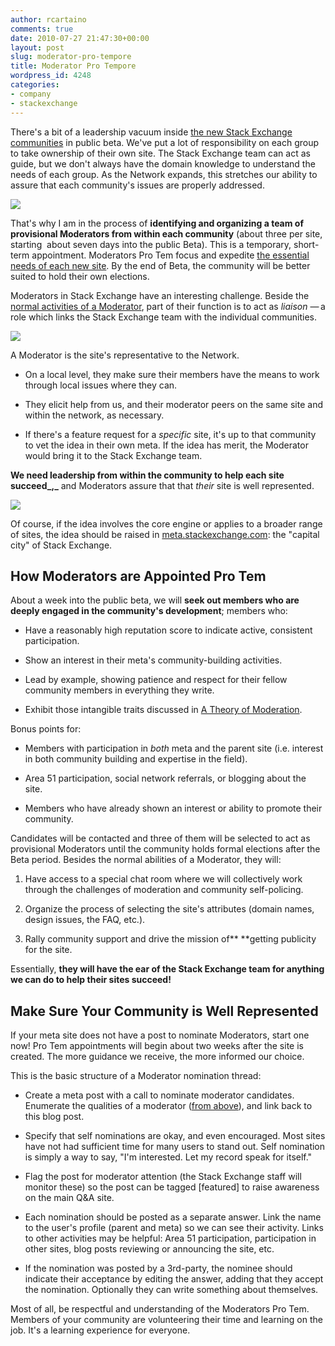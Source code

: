 ```yaml
---
author: rcartaino
comments: true
date: 2010-07-27 21:47:30+00:00
layout: post
slug: moderator-pro-tempore
title: Moderator Pro Tempore
wordpress_id: 4248
categories:
- company
- stackexchange
---
```


There's a bit of a leadership vacuum inside [the new Stack Exchange communities](http://area51.stackexchange.com/) in public beta. We've put a lot of responsibility on each group to take ownership of their own site. The Stack Exchange team can act as guide, but we don't always have the domain knowledge to understand the needs of each group. As the Network expands, this stretches our ability to assure that each community's issues are properly addressed.

[![](http://blog.stackoverflow.com/wp-content/uploads/current-stack-exchange-2-public-betas.png)](http://stackexchange.com)

That's why I am in the process of **identifying and organizing a team of provisional Moderators from within each community** (about three per site, starting  about seven days into the public Beta). This is a temporary, short-term appointment. Moderators Pro Tem focus and expedite [the essential needs of each new site](http://blog.stackoverflow.com/2010/07/the-7-essential-meta-questions-of-every-beta/). By the end of Beta, the community will be better suited to hold their own elections.

Moderators in Stack Exchange have an interesting challenge. Beside the [normal activities of a Moderator](http://blog.stackoverflow.com/2009/05/a-theory-of-moderation/), part of their function is to act as _liaison_ — a role which links the Stack Exchange team with the individual communities.

![](http://blog.stackoverflow.com/wp-content/uploads/se-2-moderator.png)

A Moderator is the site's representative to the Network.



	
  * On a local level, they make sure their members have the means to work through local issues where they can.

	
  * They elicit help from us, and their moderator peers on the same site and within the network, as necessary.

	
  * If there's a feature request for a _specific_ site, it's up to that community to vet the idea in their own meta. If the idea has merit, the Moderator would bring it to the Stack Exchange team.


**We need leadership from within the community to help each site succeed_,_** and Moderators assure that that _their_ site is well represented.

![](http://blog.stackoverflow.com/wp-content/uploads/leadership.jpg)

Of course, if the idea involves the core engine or applies to a broader range of sites, the idea should be raised in [meta.stackexchange.com](http://meta.stackexchange.com/): the "capital city" of Stack Exchange.


## How Moderators are Appointed Pro Tem


About a week into the public beta, we will **seek out members who are deeply engaged in the community's development**; members who:



	
  * Have a reasonably high reputation score to indicate active, consistent participation.

	
  * Show an interest in their meta's community-building activities.

	
  * Lead by example, showing patience and respect for their fellow community members in everything they write.

	
  * Exhibit those intangible traits discussed in [A Theory of Moderation](../2009/05/a-theory-of-moderation/).


Bonus points for:

	
  * Members with participation in _both_ meta and the parent site (i.e. interest in both community building and expertise in the field).

	
  * Area 51 participation, social network referrals, or blogging about the site.

	
  * Members who have already shown an interest or ability to promote their community.


Candidates will be contacted and three of them will be selected to act as provisional Moderators until the community holds formal elections after the Beta period. Besides the normal abilities of a Moderator, they will:

	
  1. Have access to a special chat room where we will collectively work through the challenges of moderation and community self-policing.

	
  2. Organize the process of selecting the site's attributes (domain names, design issues, the FAQ, etc.).

	
  3. Rally community support and drive the mission of** **getting publicity for the site.


Essentially, **they will have the ear of the Stack Exchange team for anything we can do to help their sites succeed!**


## Make Sure Your Community is Well Represented


If your meta site does not have a post to nominate Moderators, start one now! Pro Tem appointments will begin about two weeks after the site is created. The more guidance we receive, the more informed our choice.

This is the basic structure of a Moderator nomination thread:



	
  * Create a meta post with a call to nominate moderator candidates. Enumerate the qualities of a moderator ([from above](http://blog.stackoverflow.com/2010/07/moderator-pro-tempore/#moderators)), and link back to this blog post.

	
  * Specify that self nominations are okay, and even encouraged. Most sites have not had sufficient time for many users to stand out. Self nomination is simply a way to say, "I'm interested. Let my record speak for itself."

	
  * Flag the post for moderator attention (the Stack Exchange staff will monitor these) so the post can be tagged [featured] to raise awareness on the main Q&A site.

	
  * Each nomination should be posted as a separate answer. Link the name to the user's profile (parent and meta) so we can see their activity. Links to other activities may be helpful: Area 51 participation, participation in other sites, blog posts reviewing or announcing the site, etc.

	
  * If the nomination was posted by a 3rd-party, the nominee should indicate their acceptance by editing the answer, adding that they accept the nomination. Optionally they can write something about themselves.


Most of all, be respectful and understanding of the Moderators Pro Tem. Members of your community are volunteering their time and learning on the job. It's a learning experience for everyone.
